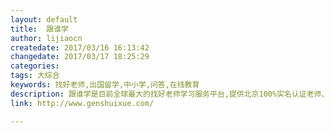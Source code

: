 ```yaml
---
layout: default
title:  跟谁学
author: lijiaocn
createdate: 2017/03/16 16:13:42
changedate: 2017/03/17 18:25:29
categories:
tags: 大综合
keywords: 找好老师,出国留学,中小学,问答,在线教育
description: 跟谁学是目前全球最大的找好老师学习服务平台,提供北京100%实名认证老师、课程(线上/线下)、培训机构、问答、社区等学习服务,帮助老师和学生精准对接。
link: http://www.genshuixue.com/

---
```

